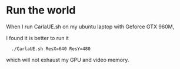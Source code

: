 # Run the world
When I run CarlaUE.sh on my ubuntu laptop with Geforce GTX 960M,

I found it is better to run it
```
  ./CarlaUE.sh ResX=640 ResY=480
```
which will not exhaust my GPU and video memory.
